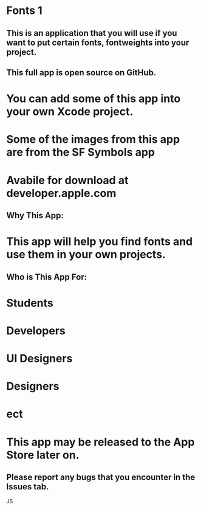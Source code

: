 # Fonts 1
 
## This is an application that you will use if you want to put certain fonts, fontweights into your project.

## This full app is open source on GitHub.
# You can add some of this app into your own Xcode project.

# Some of the images from this app are from the SF Symbols app 

# Avabile for download at developer.apple.com

## Why This App:
# This app will help you find fonts and use them in your own projects.


## Who is This App For:
# Students
# Developers
# UI Designers
# Designers
# ect

# This app may be released to the App Store later on.

## Please report any bugs that you encounter in the Issues tab.

JS
